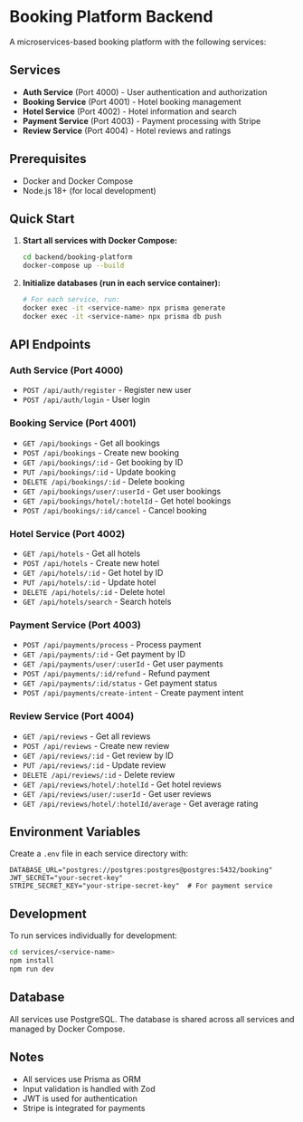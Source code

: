 # Booking Platform Backend

A microservices-based booking platform with the following services:

## Services

- **Auth Service** (Port 4000) - User authentication and authorization
- **Booking Service** (Port 4001) - Hotel booking management
- **Hotel Service** (Port 4002) - Hotel information and search
- **Payment Service** (Port 4003) - Payment processing with Stripe
- **Review Service** (Port 4004) - Hotel reviews and ratings

## Prerequisites

- Docker and Docker Compose
- Node.js 18+ (for local development)

## Quick Start

1. **Start all services with Docker Compose:**
   ```bash
   cd backend/booking-platform
   docker-compose up --build
   ```

2. **Initialize databases (run in each service container):**
   ```bash
   # For each service, run:
   docker exec -it <service-name> npx prisma generate
   docker exec -it <service-name> npx prisma db push
   ```

## API Endpoints

### Auth Service (Port 4000)
- `POST /api/auth/register` - Register new user
- `POST /api/auth/login` - User login

### Booking Service (Port 4001)
- `GET /api/bookings` - Get all bookings
- `POST /api/bookings` - Create new booking
- `GET /api/bookings/:id` - Get booking by ID
- `PUT /api/bookings/:id` - Update booking
- `DELETE /api/bookings/:id` - Delete booking
- `GET /api/bookings/user/:userId` - Get user bookings
- `GET /api/bookings/hotel/:hotelId` - Get hotel bookings
- `POST /api/bookings/:id/cancel` - Cancel booking

### Hotel Service (Port 4002)
- `GET /api/hotels` - Get all hotels
- `POST /api/hotels` - Create new hotel
- `GET /api/hotels/:id` - Get hotel by ID
- `PUT /api/hotels/:id` - Update hotel
- `DELETE /api/hotels/:id` - Delete hotel
- `GET /api/hotels/search` - Search hotels

### Payment Service (Port 4003)
- `POST /api/payments/process` - Process payment
- `GET /api/payments/:id` - Get payment by ID
- `GET /api/payments/user/:userId` - Get user payments
- `POST /api/payments/:id/refund` - Refund payment
- `GET /api/payments/:id/status` - Get payment status
- `POST /api/payments/create-intent` - Create payment intent

### Review Service (Port 4004)
- `GET /api/reviews` - Get all reviews
- `POST /api/reviews` - Create new review
- `GET /api/reviews/:id` - Get review by ID
- `PUT /api/reviews/:id` - Update review
- `DELETE /api/reviews/:id` - Delete review
- `GET /api/reviews/hotel/:hotelId` - Get hotel reviews
- `GET /api/reviews/user/:userId` - Get user reviews
- `GET /api/reviews/hotel/:hotelId/average` - Get average rating

## Environment Variables

Create a `.env` file in each service directory with:

```env
DATABASE_URL="postgres://postgres:postgres@postgres:5432/booking"
JWT_SECRET="your-secret-key"
STRIPE_SECRET_KEY="your-stripe-secret-key"  # For payment service
```

## Development

To run services individually for development:

```bash
cd services/<service-name>
npm install
npm run dev
```

## Database

All services use PostgreSQL. The database is shared across all services and managed by Docker Compose.

## Notes

- All services use Prisma as ORM
- Input validation is handled with Zod
- JWT is used for authentication
- Stripe is integrated for payments 